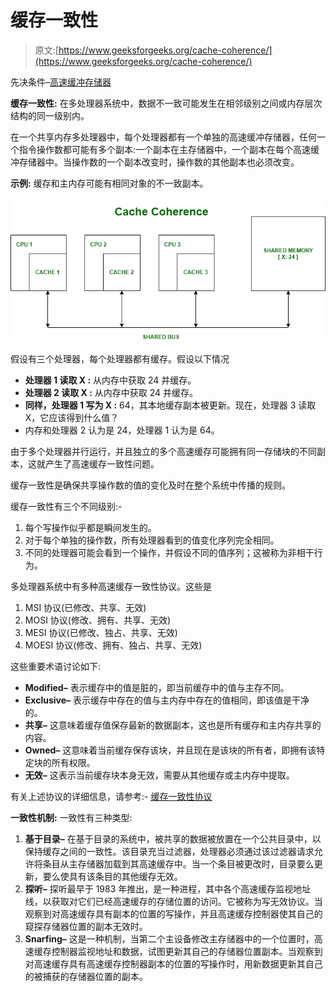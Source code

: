 # 缓存一致性

> 原文:[https://www.geeksforgeeks.org/cache-coherence/](https://www.geeksforgeeks.org/cache-coherence/)

先决条件–[高速缓冲存储器](https://www.geeksforgeeks.org/cache-memory-in-computer-organization/)

**缓存一致性:**
在多处理器系统中，数据不一致可能发生在相邻级别之间或内存层次结构的同一级别内。

在一个共享内存多处理器中，每个处理器都有一个单独的高速缓冲存储器，任何一个指令操作数都可能有多个副本:一个副本在主存储器中，一个副本在每个高速缓冲存储器中。当操作数的一个副本改变时，操作数的其他副本也必须改变。

**示例:**
缓存和主内存可能有相同对象的不一致副本。

![](img/0a1c258bff11d1d283a46b03832a2c86.png)

假设有三个处理器，每个处理器都有缓存。假设以下情况

*   **处理器 1 读取 X :** 从内存中获取 24 并缓存。
*   **处理器 2 读取 X :** 从内存中获取 24 并缓存。
*   **同样，处理器 1 写为 X :** 64，其本地缓存副本被更新。现在，处理器 3 读取 X，它应该得到什么值？
*   内存和处理器 2 认为是 24，处理器 1 认为是 64。

由于多个处理器并行运行，并且独立的多个高速缓存可能拥有同一存储块的不同副本，这就产生了高速缓存一致性问题。

缓存一致性是确保共享操作数的值的变化及时在整个系统中传播的规则。

缓存一致性有三个不同级别:-

1.  每个写操作似乎都是瞬间发生的。
2.  对于每个单独的操作数，所有处理器看到的值变化序列完全相同。
3.  不同的处理器可能会看到一个操作，并假设不同的值序列；这被称为非相干行为。

多处理器系统中有多种高速缓存一致性协议。这些是

1.  MSI 协议(已修改、共享、无效)
2.  MOSI 协议(修改、拥有、共享、无效)
3.  MESI 协议(已修改、独占、共享、无效)
4.  MOESI 协议(修改、拥有、独占、共享、无效)

这些重要术语讨论如下:

*   **Modified–**
    表示缓存中的值是脏的，即当前缓存中的值与主存不同。
*   **Exclusive–**
    表示缓存中存在的值与主内存中存在的值相同，即该值是干净的。
*   **共享–**
    这意味着缓存值保存最新的数据副本，这也是所有缓存和主内存共享的内容。
*   **Owned–**
    这意味着当前缓存保存该块，并且现在是该块的所有者，即拥有该特定块的所有权限。
*   **无效–**
    这表示当前缓存块本身无效，需要从其他缓存或主内存中提取。

有关上述协议的详细信息，请参考:- [缓存一致性协议](https://www.geeksforgeeks.org/cache-coherence-protocols-in-multiprocessor-system/)

**一致性机制:**
一致性有三种类型:

1.  **基于目录–**
    在基于目录的系统中，被共享的数据被放置在一个公共目录中，以保持缓存之间的一致性。该目录充当过滤器，处理器必须通过该过滤器请求允许将条目从主存储器加载到其高速缓存中。当一个条目被更改时，目录要么更新，要么使具有该条目的其他缓存无效。
2.  **探听–**
    探听最早于 1983 年推出，是一种进程，其中各个高速缓存监视地址线，以获取对它们已经高速缓存的存储位置的访问。它被称为写无效协议。当观察到对高速缓存具有副本的位置的写操作，并且高速缓存控制器使其自己的窥探存储器位置的副本无效时。
3.  **Snarfing–**
    这是一种机制，当第二个主设备修改主存储器中的一个位置时，高速缓存控制器监视地址和数据，试图更新其自己的存储器位置副本。当观察到对高速缓存具有高速缓存控制器副本的位置的写操作时，用新数据更新其自己的被捕获的存储器位置的副本。